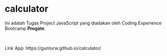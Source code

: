 # calculator

<p>Ini adalah Tugas Project JavaScript yang diadakan oleh Coding Experience Bootcamp <strong>Progate</strong>.<p>
</br>
<p>Link App: https://gunturw.github.io/calculator/</p>
